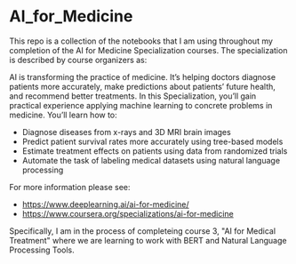 # AI_for_Medicine
This repo is a collection of the notebooks that I am using throughout my completion of the AI for Medicine Specialization courses. The specialization is described by course organizers as:  

AI is transforming the practice of medicine. It’s helping doctors diagnose patients more accurately, make predictions about patients’ future health, and recommend better treatments. In this Specialization, you’ll gain practical experience applying machine learning to concrete problems in medicine. You’ll learn how to:
* Diagnose diseases from x-rays and 3D MRI brain images
* Predict patient survival rates more accurately using tree-based models
* Estimate treatment effects on patients using data from randomized trials
* Automate the task of labeling medical datasets using natural language processing

For more information please see:  
* https://www.deeplearning.ai/ai-for-medicine/
* https://www.coursera.org/specializations/ai-for-medicine

Specifically, I am in the process of completeing course 3, "AI for Medical Treatment" where we are learning to work with BERT and Natural Language Processing Tools. 
